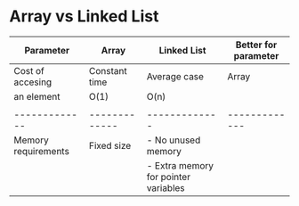 # Array vs Linked List

| 		Parameter			| Array		    | Linked List	| Better for parameter	|
| ------------- 	| ------------- | ------------- | ------------- |
| Cost of accesing  | Constant time | Average case 	| Array			|
| an element  		|     O(1)  	| 	 	O(n)	|				|
|					|				|				|				|
| ------------- 	| ------------- | ------------- | ------------- |
| Memory requirements | Fixed size	| - No unused memory | 			| 
|					|				| - Extra memory for pointer variables		|				|
